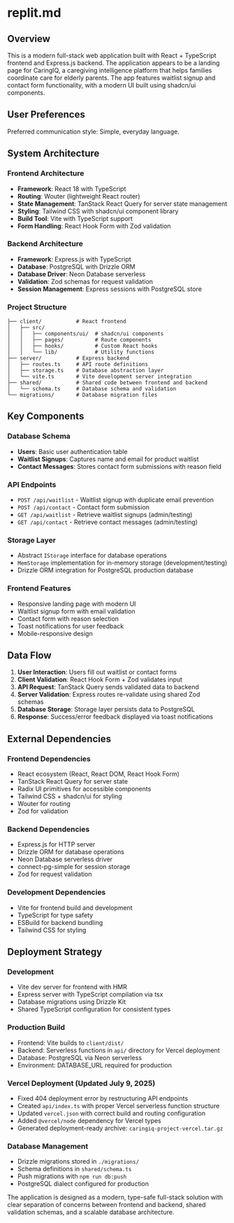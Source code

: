 # replit.md

## Overview

This is a modern full-stack web application built with React + TypeScript frontend and Express.js backend. The application appears to be a landing page for CaringIQ, a caregiving intelligence platform that helps families coordinate care for elderly parents. The app features waitlist signup and contact form functionality, with a modern UI built using shadcn/ui components.

## User Preferences

Preferred communication style: Simple, everyday language.

## System Architecture

### Frontend Architecture
- **Framework**: React 18 with TypeScript
- **Routing**: Wouter (lightweight React router)
- **State Management**: TanStack React Query for server state management
- **Styling**: Tailwind CSS with shadcn/ui component library
- **Build Tool**: Vite with TypeScript support
- **Form Handling**: React Hook Form with Zod validation

### Backend Architecture
- **Framework**: Express.js with TypeScript
- **Database**: PostgreSQL with Drizzle ORM
- **Database Driver**: Neon Database serverless
- **Validation**: Zod schemas for request validation
- **Session Management**: Express sessions with PostgreSQL store

### Project Structure
```
├── client/           # React frontend
│   ├── src/
│   │   ├── components/ui/  # shadcn/ui components
│   │   ├── pages/          # Route components
│   │   ├── hooks/          # Custom React hooks
│   │   └── lib/            # Utility functions
├── server/           # Express backend
│   ├── routes.ts     # API route definitions
│   ├── storage.ts    # Database abstraction layer
│   └── vite.ts       # Vite development server integration
├── shared/           # Shared code between frontend and backend
│   └── schema.ts     # Database schema and validation
└── migrations/       # Database migration files
```

## Key Components

### Database Schema
- **Users**: Basic user authentication table
- **Waitlist Signups**: Captures name and email for product waitlist
- **Contact Messages**: Stores contact form submissions with reason field

### API Endpoints
- `POST /api/waitlist` - Waitlist signup with duplicate email prevention
- `POST /api/contact` - Contact form submission
- `GET /api/waitlist` - Retrieve waitlist signups (admin/testing)
- `GET /api/contact` - Retrieve contact messages (admin/testing)

### Storage Layer
- Abstract `IStorage` interface for database operations
- `MemStorage` implementation for in-memory storage (development/testing)
- Drizzle ORM integration for PostgreSQL production database

### Frontend Features
- Responsive landing page with modern UI
- Waitlist signup form with email validation
- Contact form with reason selection
- Toast notifications for user feedback
- Mobile-responsive design

## Data Flow

1. **User Interaction**: Users fill out waitlist or contact forms
2. **Client Validation**: React Hook Form + Zod validates input
3. **API Request**: TanStack Query sends validated data to backend
4. **Server Validation**: Express routes re-validate using shared Zod schemas
5. **Database Storage**: Storage layer persists data to PostgreSQL
6. **Response**: Success/error feedback displayed via toast notifications

## External Dependencies

### Frontend Dependencies
- React ecosystem (React, React DOM, React Hook Form)
- TanStack React Query for server state
- Radix UI primitives for accessible components
- Tailwind CSS + shadcn/ui for styling
- Wouter for routing
- Zod for validation

### Backend Dependencies
- Express.js for HTTP server
- Drizzle ORM for database operations
- Neon Database serverless driver
- connect-pg-simple for session storage
- Zod for request validation

### Development Dependencies
- Vite for frontend build and development
- TypeScript for type safety
- ESBuild for backend bundling
- Tailwind CSS for styling

## Deployment Strategy

### Development
- Vite dev server for frontend with HMR
- Express server with TypeScript compilation via tsx
- Database migrations using Drizzle Kit
- Shared TypeScript configuration for consistent types

### Production Build
- Frontend: Vite builds to `client/dist/`
- Backend: Serverless functions in `api/` directory for Vercel deployment
- Database: PostgreSQL via Neon serverless
- Environment: DATABASE_URL required for production

### Vercel Deployment (Updated July 9, 2025)
- Fixed 404 deployment error by restructuring API endpoints
- Created `api/index.ts` with proper Vercel serverless function structure
- Updated `vercel.json` with correct build and routing configuration
- Added `@vercel/node` dependency for Vercel types
- Generated deployment-ready archive: `caringiq-project-vercel.tar.gz`

### Database Management
- Drizzle migrations stored in `./migrations/`
- Schema definitions in `shared/schema.ts`
- Push migrations with `npm run db:push`
- PostgreSQL dialect configured for production

The application is designed as a modern, type-safe full-stack solution with clear separation of concerns between frontend and backend, shared validation schemas, and a scalable database architecture.
